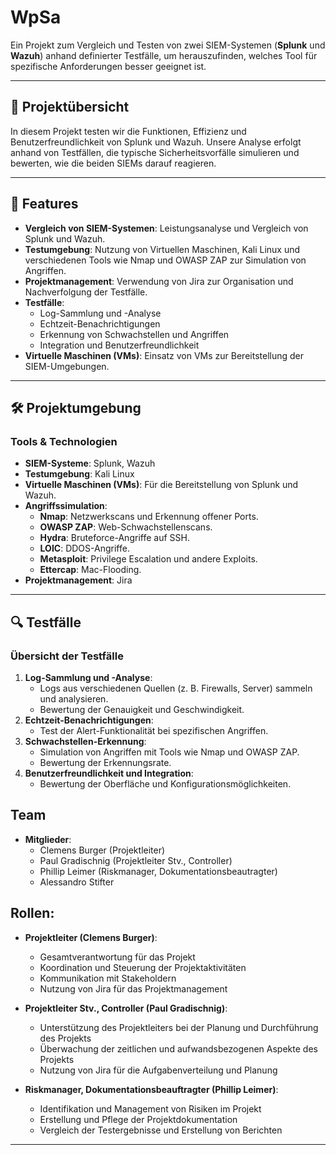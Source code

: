 # WpSa

Ein Projekt zum Vergleich und Testen von zwei SIEM-Systemen (**Splunk** und **Wazuh**) anhand definierter Testfälle, um herauszufinden, welches Tool für spezifische Anforderungen besser geeignet ist.

---

## 🚀 **Projektübersicht**

In diesem Projekt testen wir die Funktionen, Effizienz und Benutzerfreundlichkeit von Splunk und Wazuh. Unsere Analyse erfolgt anhand von Testfällen, die typische Sicherheitsvorfälle simulieren und bewerten, wie die beiden SIEMs darauf reagieren.

---

## 🔧 **Features**
- **Vergleich von SIEM-Systemen**: Leistungsanalyse und Vergleich von Splunk und Wazuh.
- **Testumgebung**: Nutzung von Virtuellen Maschinen, Kali Linux und verschiedenen Tools wie Nmap und OWASP ZAP zur Simulation von Angriffen.
- **Projektmanagement**: Verwendung von Jira zur Organisation und Nachverfolgung der Testfälle.
- **Testfälle**:
  - Log-Sammlung und -Analyse
  - Echtzeit-Benachrichtigungen
  - Erkennung von Schwachstellen und Angriffen
  - Integration und Benutzerfreundlichkeit
- **Virtuelle Maschinen (VMs)**: Einsatz von VMs zur Bereitstellung der SIEM-Umgebungen.

---

## 🛠️ **Projektumgebung**

### Tools & Technologien
- **SIEM-Systeme**: Splunk, Wazuh
- **Testumgebung**: Kali Linux
- **Virtuelle Maschinen (VMs)**: Für die Bereitstellung von Splunk und Wazuh.
- **Angriffssimulation**:
  - **Nmap**: Netzwerkscans und Erkennung offener Ports.
  - **OWASP ZAP**: Web-Schwachstellenscans.
  - **Hydra**: Bruteforce-Angriffe auf SSH.
  - **LOIC**: DDOS-Angriffe.
  - **Metasploit**: Privilege Escalation und andere Exploits.
  - **Ettercap**: Mac-Flooding.
- **Projektmanagement**: Jira

---

## 🔍 **Testfälle**

### Übersicht der Testfälle
1. **Log-Sammlung und -Analyse**:
   - Logs aus verschiedenen Quellen (z. B. Firewalls, Server) sammeln und analysieren.
   - Bewertung der Genauigkeit und Geschwindigkeit.
2. **Echtzeit-Benachrichtigungen**:
   - Test der Alert-Funktionalität bei spezifischen Angriffen.
3. **Schwachstellen-Erkennung**:
   - Simulation von Angriffen mit Tools wie Nmap und OWASP ZAP.
   - Bewertung der Erkennungsrate.
4. **Benutzerfreundlichkeit und Integration**:
   - Bewertung der Oberfläche und Konfigurationsmöglichkeiten.


## **Team**
- **Mitglieder**:
  - Clemens Burger (Projektleiter)
  - Paul Gradischnig (Projektleiter Stv., Controller)
  - Phillip Leimer (Riskmanager, Dokumentationsbeautragter)
  - Alessandro Stifter

## **Rollen**:

- **Projektleiter (Clemens Burger)**:
  - Gesamtverantwortung für das Projekt
  - Koordination und Steuerung der Projektaktivitäten
  - Kommunikation mit Stakeholdern
  - Nutzung von Jira für das Projektmanagement

- **Projektleiter Stv., Controller (Paul Gradischnig)**:
  - Unterstützung des Projektleiters bei der Planung und Durchführung des Projekts
  - Überwachung der zeitlichen und aufwandsbezogenen Aspekte des Projekts
  - Nutzung von Jira für die Aufgabenverteilung und Planung

- **Riskmanager, Dokumentationsbeauftragter (Phillip Leimer)**:
  - Identifikation und Management von Risiken im Projekt
  - Erstellung und Pflege der Projektdokumentation
  - Vergleich der Testergebnisse und Erstellung von Berichten

---

